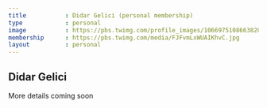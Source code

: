 ```yaml
---
title           : Didar Gelici (personal membership)
type            : personal
image           : https://pbs.twimg.com/profile_images/1066975108663820288/nPmqPrbo_400x400.jpg
membership      : https://pbs.twimg.com/media/FJFvmLxWUAIKhvC.jpg
layout          : personal
---
```


## Didar Gelici

More details coming soon